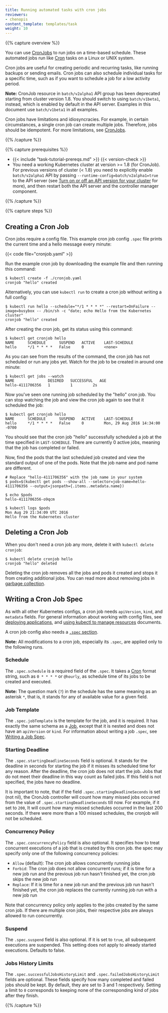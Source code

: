 ```yaml
---
title: Running automated tasks with cron jobs
reviewers:
- chenopis
content_template: templates/task
weight: 10
---
```


{{% capture overview %}}

You can use [CronJobs](/docs/concepts/workloads/controllers/cron-jobs) to run jobs on a time-based schedule.
These automated jobs run like [Cron](https://en.wikipedia.org/wiki/Cron) tasks on a Linux or UNIX system.

Cron jobs are useful for creating periodic and recurring tasks, like running backups or sending emails.
Cron jobs can also schedule individual tasks for a specific time, such as if you want to schedule a job for a low activity period.

**Note:** CronJob resource in `batch/v2alpha1` API group has been deprecated starting from cluster version 1.8.
You should switch to using `batch/v1beta1`, instead, which is enabled by default in the API server.
Examples in this document use `batch/v1beta1` in all examples.

Cron jobs have limitations and idiosyncracies.
For example, in certain circumstances, a single cron job can create multiple jobs.
Therefore, jobs should be idempotent.
For more limitations, see [CronJobs](/docs/concepts/workloads/controllers/cron-jobs).

{{% /capture %}}

{{% capture prerequisites %}}

* {{< include "task-tutorial-prereqs.md" >}} {{< version-check >}}
* You need a working Kubernetes cluster at version >= 1.8 (for CronJob). For previous versions of cluster (< 1.8)
you need to explicitly enable `batch/v2alpha1` API by passing `--runtime-config=batch/v2alpha1=true` to
the API server (see [Turn on or off an API version for your cluster](/docs/admin/cluster-management/#turn-on-or-off-an-api-version-for-your-cluster)
for more), and then restart both the API server and the controller manager
component.

{{% /capture %}}

{{% capture steps %}}

## Creating a Cron Job

Cron jobs require a config file.
This example cron job config `.spec` file prints the current time and a hello message every minute:

{{< code file="cronjob.yaml" >}}

Run the example cron job by downloading the example file and then running this command:

```shell
$ kubectl create -f ./cronjob.yaml
cronjob "hello" created
```

Alternatively, you can use `kubectl run` to create a cron job without writing a full config:

```shell
$ kubectl run hello --schedule="*/1 * * * *" --restart=OnFailure --image=busybox -- /bin/sh -c "date; echo Hello from the Kubernetes cluster"
cronjob "hello" created
```

After creating the cron job, get its status using this command:

```shell
$ kubectl get cronjob hello
NAME      SCHEDULE      SUSPEND   ACTIVE    LAST-SCHEDULE
hello     */1 * * * *   False     0         <none>
```

As you can see from the results of the command, the cron job has not scheduled or run any jobs yet.
Watch for the job to be created in around one minute:

```shell
$ kubectl get jobs --watch
NAME               DESIRED   SUCCESSFUL   AGE
hello-4111706356   1         1         2s
```

Now you've seen one running job scheduled by the "hello" cron job.
You can stop watching the job and view the cron job again to see that it scheduled the job:

```shell
$ kubectl get cronjob hello
NAME      SCHEDULE      SUSPEND   ACTIVE    LAST-SCHEDULE
hello     */1 * * * *   False     0         Mon, 29 Aug 2016 14:34:00 -0700
```

You should see that the cron job "hello" successfully scheduled a job at the time specified in `LAST-SCHEDULE`.
There are currently 0 active jobs, meaning that the job has completed or failed.

Now, find the pods that the last scheduled job created and view the standard output of one of the pods.
Note that the job name and pod name are different.

```shell
# Replace "hello-4111706356" with the job name in your system
$ pods=$(kubectl get pods --show-all --selector=job-name=hello-4111706356 --output=jsonpath={.items..metadata.name})

$ echo $pods
hello-4111706356-o9qcm

$ kubectl logs $pods
Mon Aug 29 21:34:09 UTC 2016
Hello from the Kubernetes cluster
```

## Deleting a Cron Job

When you don't need a cron job any more, delete it with `kubectl delete cronjob`:

```shell
$ kubectl delete cronjob hello
cronjob "hello" deleted
```

Deleting the cron job removes all the jobs and pods it created and stops it from creating additional jobs.
You can read more about removing jobs in [garbage collection](/docs/concepts/workloads/controllers/garbage-collection/).

## Writing a Cron Job Spec

As with all other Kubernetes configs, a cron job needs `apiVersion`, `kind`, and `metadata` fields. For general
information about working with config files, see [deploying applications](/docs/user-guide/deploying-applications),
and [using kubectl to manage resources](/docs/user-guide/working-with-resources) documents.

A cron job config also needs a [`.spec` section](https://git.k8s.io/community/contributors/devel/api-conventions.md#spec-and-status).

**Note:** All modifications to a cron job, especially its `.spec`, are applied only to the following runs.

### Schedule

The `.spec.schedule` is a required field of the `.spec`.
It takes a [Cron](https://en.wikipedia.org/wiki/Cron) format string, such as `0 * * * *` or `@hourly`, as schedule time of its jobs to be created and executed.

**Note:** The question mark (`?`) in the schedule has the same meaning as an asterisk `*`, that is, it stands for any of available value for a given field.

### Job Template

The `.spec.jobTemplate` is the template for the job, and it is required.
It has exactly the same schema as a [Job](/docs/concepts/workloads/controllers/jobs-run-to-completion/), except that it is nested and does not have an `apiVersion` or `kind`.
For information about writing a job `.spec`, see [Writing a Job Spec](/docs/concepts/workloads/controllers/jobs-run-to-completion/#writing-a-job-spec).

### Starting Deadline

The `.spec.startingDeadlineSeconds` field is optional.
It stands for the deadline in seconds for starting the job if it misses its scheduled time for any reason.
After the deadline, the cron job does not start the job.
Jobs that do not meet their deadline in this way count as failed jobs.
If this field is not specified, the jobs have no deadline.

It is important to note, that if the field `.spec.startingDeadlineSeconds` is set (not nil), the CronJob controller will count how many missed jobs occurred from the value of `.spec.startingDeadlineSeconds` till now. For example, if it set to `200`, It will count how many missed schedules occurred in the last 200 seconds. If there were more than a 100 missed schedules, the cronjob will not be scheduled. 

### Concurrency Policy

The `.spec.concurrencyPolicy` field is also optional.
It specifies how to treat concurrent executions of a job that is created by this cron job.
the spec may specify only one of the following concurrency policies:

* `Allow` (default): The cron job allows concurrently running jobs
* `Forbid`: The cron job does not allow concurrent runs; if it is time for a new job run and the previous job run hasn't finished yet, the cron job skips the new job run
* `Replace`: If it is time for a new job run and the previous job run hasn't finished yet, the cron job replaces the currently running job run with a new job run

Note that concurrency policy only applies to the jobs created by the same cron job.
If there are multiple cron jobs, their respective jobs are always allowed to run concurrently.

### Suspend

The `.spec.suspend` field is also optional.
If it is set to `true`, all subsequent executions are suspended.
This setting does not apply to already started executions.
Defaults to false.

### Jobs History Limits

The `.spec.successfulJobsHistoryLimit` and `.spec.failedJobsHistoryLimit` fields are optional.
These fields specify how many completed and failed jobs should be kept.
By default, they are set to 3 and 1 respectively.  Setting a limit to `0` corresponds to keeping none of the corresponding kind of jobs after they finish.

{{% /capture %}}
